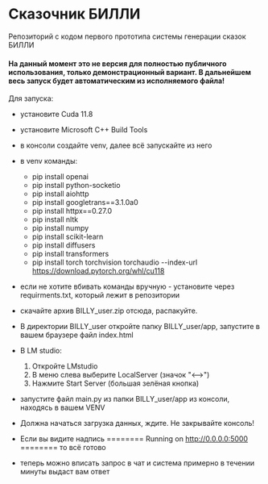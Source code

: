 # Сказочник БИЛЛИ
Репозиторий с кодом первого прототипа системы генерации сказок БИЛЛИ

#### На данный момент это не версия для полностью публичного использования, только демонстрационный вариант. В дальнейшем весь запуск будет автоматическим из исполняемого файла!

Для запуска:
- установите Cuda 11.8
- установите Microsoft C++ Build Tools
- в консоли создайте venv, далее всё запускайте из него
- в venv команды:
  - pip install openai
  - pip install python-socketio
  - pip install aiohttp
  - pip install googletrans==3.1.0a0
  - pip install httpx==0.27.0
  - pip install nltk
  - pip install numpy
  - pip install scikit-learn
  - pip install diffusers
  - pip install transformers
  - pip install torch torchvision torchaudio --index-url https://download.pytorch.org/whl/cu118
- если не хотите вбивать команды вручную - установите через requirments.txt, который лежит в репозитории
- скачайте архив BILLY_user.zip отсюда, распакуйте.
- В директории BILLY_user откройте папку BILLY_user/app, запустите в вашем браузере файл index.html
- В LM studio:
    1) Откройте LMstudio
    2) В меню слева выберите LocalServer (значок "<-->")
    3) Нажмите Start Server (большая зелёная кнопка)
- запустите файл main.py из папки BILLY_user/app из консоли, находясь в вашем VENV
- Должна начаться загрузка данных, ждите. Не закрывайте консоль!
- Если вы видите надпись ======== Running on http://0.0.0.0:5000 ======== то всё готово

- теперь можно вписать запрос в чат и система примерно в течении минуты выдаст вам ответ
